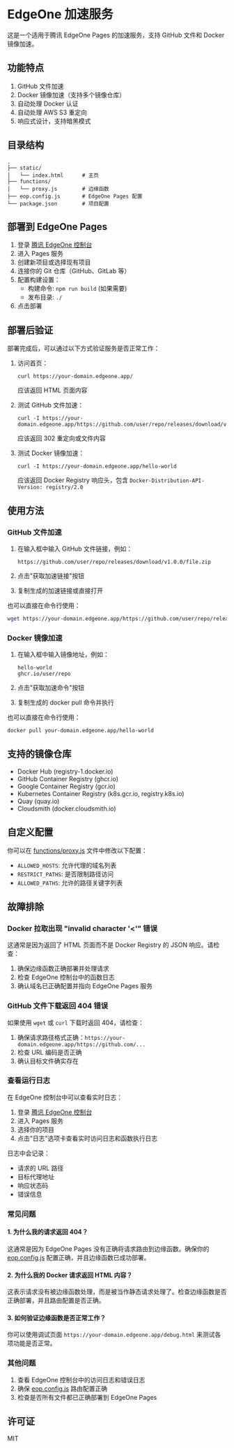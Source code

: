 # EdgeOne 加速服务

这是一个适用于腾讯 EdgeOne Pages 的加速服务，支持 GitHub 文件和 Docker 镜像加速。

## 功能特点

1. GitHub 文件加速
2. Docker 镜像加速（支持多个镜像仓库）
3. 自动处理 Docker 认证
4. 自动处理 AWS S3 重定向
5. 响应式设计，支持暗黑模式

## 目录结构

```
.
├── static/
│   └── index.html      # 主页
├── functions/
│   └── proxy.js        # 边缘函数
├── eop.config.js       # EdgeOne Pages 配置
└── package.json        # 项目配置
```

## 部署到 EdgeOne Pages

1. 登录 [腾讯 EdgeOne 控制台](https://console.cloud.tencent.com/edgeone)
2. 进入 Pages 服务
3. 创建新项目或选择现有项目
4. 连接你的 Git 仓库（GitHub、GitLab 等）
5. 配置构建设置：
   - 构建命令: `npm run build` (如果需要)
   - 发布目录: `./`
6. 点击部署

## 部署后验证

部署完成后，可以通过以下方式验证服务是否正常工作：

1. 访问首页：
   ```
   curl https://your-domain.edgeone.app/
   ```
   应该返回 HTML 页面内容

2. 测试 GitHub 文件加速：
   ```
   curl -I https://your-domain.edgeone.app/https://github.com/user/repo/releases/download/v1.0.0/file.zip
   ```
   应该返回 302 重定向或文件内容

3. 测试 Docker 镜像加速：
   ```
   curl -I https://your-domain.edgeone.app/hello-world
   ```
   应该返回 Docker Registry 响应头，包含 `Docker-Distribution-API-Version: registry/2.0`

## 使用方法

### GitHub 文件加速

1. 在输入框中输入 GitHub 文件链接，例如：
   ```
   https://github.com/user/repo/releases/download/v1.0.0/file.zip
   ```

2. 点击"获取加速链接"按钮
3. 复制生成的加速链接或直接打开

也可以直接在命令行使用：
```bash
wget https://your-domain.edgeone.app/https://github.com/user/repo/releases/download/v1.0.0/file.zip
```

### Docker 镜像加速

1. 在输入框中输入镜像地址，例如：
   ```
   hello-world
   ghcr.io/user/repo
   ```

2. 点击"获取加速命令"按钮
3. 复制生成的 docker pull 命令并执行

也可以直接在命令行使用：
```bash
docker pull your-domain.edgeone.app/hello-world
```

## 支持的镜像仓库

- Docker Hub (registry-1.docker.io)
- GitHub Container Registry (ghcr.io)
- Google Container Registry (gcr.io)
- Kubernetes Container Registry (k8s.gcr.io, registry.k8s.io)
- Quay (quay.io)
- Cloudsmith (docker.cloudsmith.io)

## 自定义配置

你可以在 [functions/proxy.js](functions/proxy.js) 文件中修改以下配置：

- `ALLOWED_HOSTS`: 允许代理的域名列表
- `RESTRICT_PATHS`: 是否限制路径访问
- `ALLOWED_PATHS`: 允许的路径关键字列表

## 故障排除

### Docker 拉取出现 "invalid character '<'" 错误

这通常是因为返回了 HTML 页面而不是 Docker Registry 的 JSON 响应。请检查：

1. 确保边缘函数正确部署并处理请求
2. 检查 EdgeOne 控制台中的函数日志
3. 确认域名已正确配置并指向 EdgeOne Pages 服务

### GitHub 文件下载返回 404 错误

如果使用 `wget` 或 `curl` 下载时返回 404，请检查：

1. 确保请求路径格式正确：`https://your-domain.edgeone.app/https://github.com/...`
2. 检查 URL 编码是否正确
3. 确认目标文件确实存在

### 查看运行日志

在 EdgeOne 控制台中可以查看实时日志：

1. 登录 [腾讯 EdgeOne 控制台](https://console.cloud.tencent.com/edgeone)
2. 进入 Pages 服务
3. 选择你的项目
4. 点击"日志"选项卡查看实时访问日志和函数执行日志

日志中会记录：
- 请求的 URL 路径
- 目标代理地址
- 响应状态码
- 错误信息

### 常见问题

#### 1. 为什么我的请求返回 404？

这通常是因为 EdgeOne Pages 没有正确将请求路由到边缘函数。确保你的 [eop.config.js](eop.config.js) 配置正确，并且边缘函数已成功部署。

#### 2. 为什么我的 Docker 请求返回 HTML 内容？

这表示请求没有被边缘函数处理，而是被当作静态请求处理了。检查边缘函数是否正确部署，并且路由配置是否正确。

#### 3. 如何验证边缘函数是否正常工作？

你可以使用调试页面 `https://your-domain.edgeone.app/debug.html` 来测试各项功能是否正常。

### 其他问题

1. 查看 EdgeOne 控制台中的访问日志和错误日志
2. 确保 [eop.config.js](eop.config.js) 路由配置正确
3. 检查是否所有文件都已正确部署到 EdgeOne Pages

## 许可证

MIT